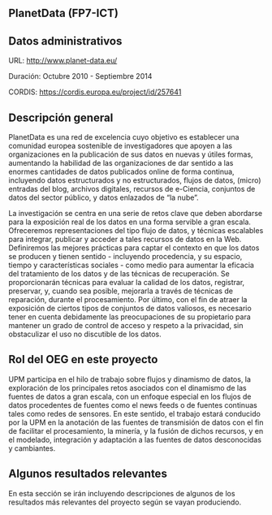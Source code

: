 ## PlanetData (FP7-ICT)

## Datos administrativos
URL: http://www.planet-data.eu/

Duración: Octubre 2010 - Septiembre 2014

CORDIS: https://cordis.europa.eu/project/id/257641

## Descripción general

PlanetData es una red de excelencia cuyo objetivo es establecer una comunidad europea sostenible de investigadores que apoyen a las organizaciones en la publicación de sus datos en  nuevas y útiles formas, aumentando la habilidad de las organizaciones de dar sentido a las enormes cantidades de datos publicados online de forma continua, incluyendo datos estructurados y no estructurados, flujos de datos, (micro) entradas del blog, archivos digitales, recursos de e-Ciencia, conjuntos de datos  del sector público, y datos enlazados de “la nube”. 

La investigación se centra en una serie de retos clave que deben abordarse para la exposición real de los datos en una forma servible a gran escala. Ofreceremos representaciones del tipo flujo de datos, y técnicas escalables para integrar, publicar y acceder a tales recursos de datos en la Web. Definiremos las mejores prácticas para captar el contexto en que los datos se producen y tienen sentido - incluyendo procedencia, y su espacio, tiempo y características sociales - como medio para aumentar la eficacia del tratamiento de los datos y de las técnicas de recuperación. Se proporcionarán técnicas para evaluar la calidad de los datos, registrar, preservar, y, cuando sea posible, mejorarla a través de técnicas de reparación, durante el procesamiento. Por último, con el fin de atraer la exposición de ciertos tipos de conjuntos de datos valiosos, es necesario tener en cuenta debidamente las preocupaciones de su propietario para mantener un grado de control de acceso y respeto a la privacidad, sin obstaculizar el uso no discutible de los datos. 



## Rol del OEG en este proyecto

UPM participa en el hilo de trabajo sobre flujos y dinamismo de datos, la exploración de los principales retos asociados con el dinamismo de las fuentes de datos a gran escala, con un enfoque especial en los flujos de datos procedentes de fuentes como el news feeds o de fuentes continuas tales como redes de sensores. En este sentido, el trabajo estará conducido por la UPM en la anotación de las fuentes de transmisión de datos con el fin de facilitar el procesamiento, la minería, y la fusión de dichos recursos, y en el modelado, integración y adaptación a las fuentes de datos desconocidas y cambiantes.

## Algunos resultados relevantes
En esta sección se irán incluyendo descripciones de algunos de los resultados más relevantes del proyecto según se vayan produciendo.